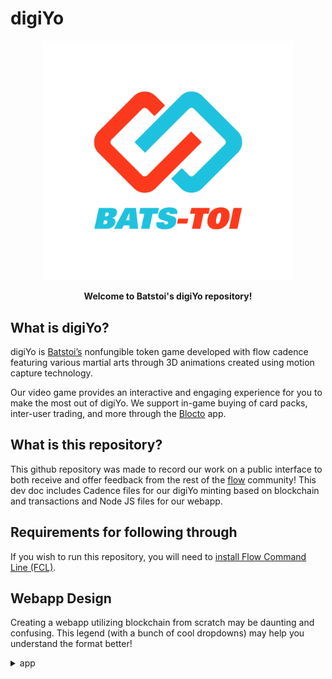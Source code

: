 # digiYo

<p align="center">
  <a href = https://batstoi.com/>
    <img width="400" src="BT_logo_color.png" /> 
  </a>
</p>
<p align = "center" >
  <b>Welcome to Batstoi's digiYo repository!</b>
  </p>
  
## What is digiYo?

digiYo is [Batstoi’s](https://batstoi.com/) nonfungible token game developed with flow cadence featuring various martial arts through 3D animations created using motion capture technology. 

Our video game provides an interactive and engaging experience for you to make the most out of digiYo. We support in-game buying of card packs, inter-user trading, and more through the [Blocto](https://blocto.portto.io/en/) app.

## What is this repository?
This github repository was made to record our work on a public interface to both receive and offer feedback from the rest of the [flow](https://www.onflow.org/) community! This dev doc includes Cadence files for our digiYo minting based on blockchain and transactions and Node JS files for our webapp. 

## Requirements for following through 
If you wish to run this repository, you will need to [install Flow Command Line (FCL)](https://docs.onflow.org/flow-cli/install). 

## Webapp Design

Creating a webapp utilizing blockchain from scratch may be daunting and confusing. This legend (with a bunch of cool dropdowns) may help you understand the format better!

<!DOCTYPE html>
<details>
    <summary>app</summary>
    <ul>
      <li><b>api</b></li>
    </ul>
    <ul style="list-style-type:none;">
        <li><details>
        <summary><b>cadence</b></summary>
          This is where we put the contracts, scripts, and transactions
          where we put the contracts, scripts, transactions
        </details></li>
        <li><details>
        <summary><b>web</b></summary>
            <ul style="list-style-type:none;">
                <li><details>
                    <summary><b>public</b></summary>
                    The root folder that gets dealt by the web server in the end; contains a significant file, index.html
                    <ul style="list-style-type:none;">
                    <li><details>
                        <summary>index.html</summary>
                        THE single html page in our project containing the ID root on line 18, where we place our React application.
                    </details>
                    <li><details>
                        <summary>manifest.json</summary>
                        Gives information to the broswer about your application. For example, this is required for mobile browsers so that you can add a shortcut to your web application.
                        </details>
                    </ul>
                    </details>
                </li>
                <li><details>
                    <summary><b>src</b></summary>
                    <ul style="list-style-type:none;">
                        <li><details>
                            <summary>parts folder</summary>
                            Contains general components that use one or more Hooks and one or more display components.
                        </details>
                        <li><details>
                            <summary><b>svg</b></summary>
                            Contains images of NFTs and logos.
                            <ul style = "list-style-type:none;">
                                <li>
                                    <details>
                                        <summary><b>items</b></summary>
                                        Contains images of NFTs
                                    </details>
                              </li>
                            </ul>
                            </details>
                        <li><details>
                            <summary><b>util</b></summary>
                            Contains small single-purpose funcitons, without dependencies, free of side effects, and format values (to print and view in UI). 
                            <ul style = "list-style-type:none;">
                                <li><details>
                                    <summary>fetcher.js</summary>
                                <ul>
                                    <li>a function that returns the data (formatted in json) from a url</li>
                                    <li>Will be imported and called in use_market_items.hook.js to fetch data in line 22 in funciton useSWR()</li>
                                </ul>
                            </details></li>
                            <li><details>
                                <summary>fmt-flow.js</summary>
                                <ul>
                                    <li>a function for displaying flow balance (as a string)</li>
                                    <li>imported and called in flow-balance-cluster.comp.js to show flow balance in a label on line 16.</li>
                                </ul>
                            </details></li>
                            <li><details>
                                <summary>fmt-kibble.js</summary>
                                <ul>
                                    <li>a function for displaying coin (digiyo currency) balance as a cleaned up string.</li>
                                    <li>imported and called in balance-cluster.comp.js to show coin balance in table data in line 45 and also in kibbles-balance-cluster.comp.js to show coin balance in label in line 18.</li>
                                </ul>
                            </details></li>
                            <li><details>
                                <summary>normalize-item.js</summary>
                                <ul>
                                    <li>a function that (given an item (json data fetched from useSWR) as parameter) returns an object assoicated with metadata, item id, type id, owner, price, and transaction id.</li>
                                    <li>Where it is called: after fetching data using useSWR in use-market-items.hook.js, if successful, it will take a list given by some parent component, loop through all the items fetched previously, make them into objects with metadata, then set the parent's list as a list of objects with those formatted data. See line 29.</li>
                                </ul>
                            </details></li>
                            <li><details>
                                <summary>sleep.js</summary>
                                <ul>
                                    <li>a function to make the code wait (default wait time = 500 miliseconds) before executing the next line of code.</li>
                                    <li>since Javascript is asynchronous, this means you can't pause/block code execution, so you must use this funciton to make things wait </li>
                                    <li>use in use-initialized.hook.js where it returns a function that maintains variables about whether the account is initialized, its status, flow and kibble (coiin) balance. It updates by calling the initializeAccount function (status PROCESSSING). If successful, it refreshes the flow kibble balance and sets SUCCESS status. When initialization and update process is complete, it calls the SLEEP (delay time) to wait and then reset the status back ot IDLE. See line 73.</li>
                                </ul>
                            </details></li>
                            </ul>
                        </details></li>
                        <li>index.js</li>
                        <li><details><summary>font.css and theme.js</summary>
                        Files for installed UI theme and font</details></li>
                    </ul>
                </details></li>
                <li>
                    <details>
                        <summary>.env.example</summary>
                        Contains environment variables.
                    </details>
                </li>
                <li>
                    <details>
                        <summary>package.json and package-lock.json</summary>
                        Json file to install dependencies; automatically created with <code>create-react-app</code>.
                    </details>
                </li>
            </ul>
        </details></li>
        <li>
            <details>
                <summary>app.json</summary>
                Contains information about the flow account such as the address and private key. 
            </details>
        </li>
        <li>
            <details>
                <summary>flow.json</summary>
                Where you can update/add/delete the names and file locations of the contracts as they are created and specifiy which network the contracts are deployed to.
            </details>
            </li>
            <li>
            <details>
                <summary>.env</summary>
                Stores FLOW_ADDRESS and FLOW_PRIVATE_KEY. 
            </details>
            </li>
            <li>
                <details>
                    <summary>.gitignore</summary>
                    Contains information that you do not want to commit to git, such as the .env file. 
                </details>
                </li>

    </ul>
</details>
